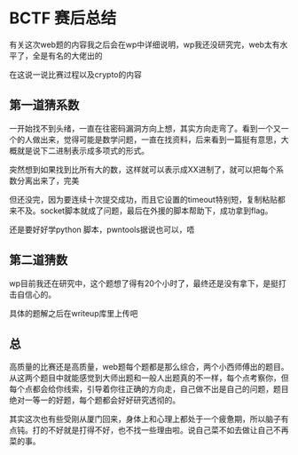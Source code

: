 # BCTF 赛后总结

有关这次web题的内容我之后会在wp中详细说明，wp我还没研究完，web太有水平了，全是有名的大佬出的

在这说一说比赛过程以及crypto的内容

## 第一道猜系数

一开始找不到头绪，一直在往密码漏洞方向上想，其实方向走弯了。看到一个又一个的人做出来，觉得可能是数学问题，一直在找资料，后来看到一篇挺有意思，大概就是说下二进制表示成多项式的形式。

突然想到如果找到比所有大的数，这样就可以表示成XX进制了，就可以把每个系数分离出来了，完美

但还没完，因为要连续十次提交成功，而且它设置的timeout特别短，复制粘贴都来不及。socket脚本就成了问题，最后在外援的脚本帮助下，成功拿到flag。

还是要好好学python 脚本，pwntools据说也可以，唔

## 第二道猜数

wp目前我还在研究中，这个题想了得有20个小时了，最终还是没有拿下，是挺打击自信心的。

具体的题解之后在writeup库里上传吧

## 总

高质量的比赛还是高质量，web题每个题都是那么综合，两个小西师傅出的题目。从这两个题目中就能感觉到大师出题和一般人出题真的不一样，每个点考察你，但每个点都会给你线索，引导着你往正确的方向走，自己做不出是自己的问题，题目绝对一等一的好题，每个题都会好好研究透彻的。

其实这次也有些受刚从厦门回来，身体上和心理上都处于一个疲惫期，所以脑子有点钝。打的不好就是打得不好，也不找一些理由啦。说自己菜不如去做让自己不再菜的事。